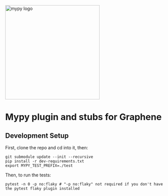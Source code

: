 <img src="http://mypy-lang.org/static/mypy_light.svg" alt="mypy logo" width="300px"/>

Mypy plugin and stubs for Graphene
====================================

## Development Setup

First, clone the repo and cd into it, then:
```
git submodule update --init --recursive
pip install -r dev-requirements.txt
export MYPY_TEST_PREFIX=./test
```

Then, to run the tests:
```
pytest -n 0 -p no:flaky # "-p no:flaky" not required if you don't have the pytest flaky plugin installed
```
